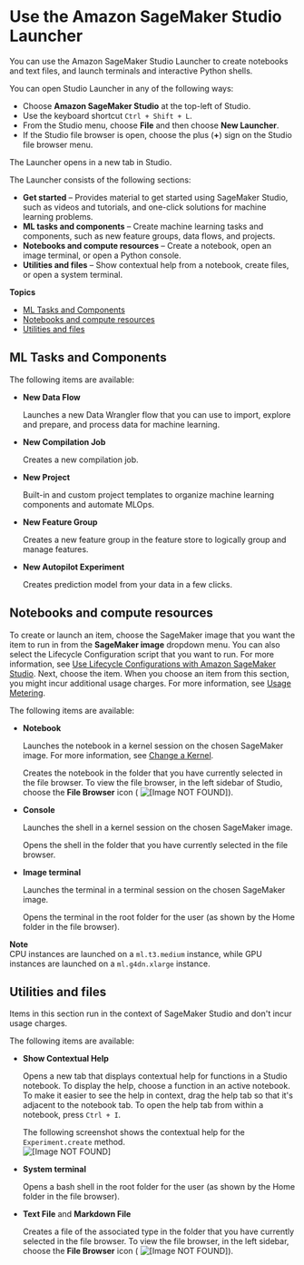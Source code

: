 # Use the Amazon SageMaker Studio Launcher<a name="studio-launcher"></a>

You can use the Amazon SageMaker Studio Launcher to create notebooks and text files, and launch terminals and interactive Python shells\.

You can open Studio Launcher in any of the following ways:
+ Choose **Amazon SageMaker Studio** at the top\-left of Studio\.
+ Use the keyboard shortcut `Ctrl + Shift + L`\.
+ From the Studio menu, choose **File** and then choose **New Launcher**\.
+ If the Studio file browser is open, choose the plus \(**\+**\) sign on the Studio file browser menu\.

The Launcher opens in a new tab in Studio\.

The Launcher consists of the following sections:
+ **Get started** – Provides material to get started using SageMaker Studio, such as videos and tutorials, and one\-click solutions for machine learning problems\.
+ **ML tasks and components** – Create machine learning tasks and components, such as new feature groups, data flows, and projects\.
+ **Notebooks and compute resources** – Create a notebook, open an image terminal, or open a Python console\.
+ **Utilities and files** – Show contextual help from a notebook, create files, or open a system terminal\.

**Topics**
+ [ML Tasks and Components](#studio-launcher-mltasks)
+ [Notebooks and compute resources](#studio-launcher-launch)
+ [Utilities and files](#studio-launcher-other)

## ML Tasks and Components<a name="studio-launcher-mltasks"></a>

The following items are available:
+ **New Data Flow**

  Launches a new Data Wrangler flow that you can use to import, explore and prepare, and process data for machine learning\. 
+ **New Compilation Job**

  Creates a new compilation job\.
+ **New Project**

  Built\-in and custom project templates to organize machine learning components and automate MLOps\.
+ **New Feature Group**

  Creates a new feature group in the feature store to logically group and manage features\.
+ **New Autopilot Experiment**

  Creates prediction model from your data in a few clicks\. 

## Notebooks and compute resources<a name="studio-launcher-launch"></a>

To create or launch an item, choose the SageMaker image that you want the item to run in from the **SageMaker image** dropdown menu\. You can also select the Lifecycle Configuration script that you want to run\. For more information, see [Use Lifecycle Configurations with Amazon SageMaker Studio](studio-lcc.md)\. Next, choose the item\. When you choose an item from this section, you might incur additional usage charges\. For more information, see [Usage Metering](notebooks-usage-metering.md)\.

The following items are available:
+ **Notebook**

  Launches the notebook in a kernel session on the chosen SageMaker image\. For more information, see [Change a Kernel](notebooks-run-and-manage-change-image.md)\.

  Creates the notebook in the folder that you have currently selected in the file browser\. To view the file browser, in the left sidebar of Studio, choose the **File Browser** icon \( ![\[Image NOT FOUND\]](http://docs.aws.amazon.com/sagemaker/latest/dg/images/icons/File_browser_squid.png)\)\.
+ **Console**

  Launches the shell in a kernel session on the chosen SageMaker image\.

  Opens the shell in the folder that you have currently selected in the file browser\.
+ **Image terminal**

  Launches the terminal in a terminal session on the chosen SageMaker image\.

  Opens the terminal in the root folder for the user \(as shown by the Home folder in the file browser\)\.

**Note**  
CPU instances are launched on a `ml.t3.medium` instance, while GPU instances are launched on a `ml.g4dn.xlarge` instance\.

## Utilities and files<a name="studio-launcher-other"></a>

Items in this section run in the context of SageMaker Studio and don't incur usage charges\.

The following items are available:
+ **Show Contextual Help**

  Opens a new tab that displays contextual help for functions in a Studio notebook\. To display the help, choose a function in an active notebook\. To make it easier to see the help in context, drag the help tab so that it's adjacent to the notebook tab\. To open the help tab from within a notebook, press `Ctrl + I`\.

  The following screenshot shows the contextual help for the `Experiment.create` method\.  
![\[Image NOT FOUND\]](http://docs.aws.amazon.com/sagemaker/latest/dg/images/studio/studio-context-help.png)
+ **System terminal**

  Opens a bash shell in the root folder for the user \(as shown by the Home folder in the file browser\)\.
+ **Text File** and **Markdown File**

  Creates a file of the associated type in the folder that you have currently selected in the file browser\. To view the file browser, in the left sidebar, choose the **File Browser** icon \( ![\[Image NOT FOUND\]](http://docs.aws.amazon.com/sagemaker/latest/dg/images/icons/File_browser_squid.png)\)\.